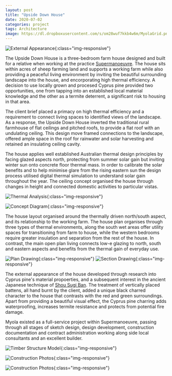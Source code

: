 ```yaml
---
layout: post
title: "Upside Down House"
date: 2020-07-02
categories: project
tags: Architecture
image: https://dl.dropboxusercontent.com/s/om28wuf7kkb4w6m/MyolaGrid.png?dl=0
---
```


![External Appearance](https://dl.dropboxusercontent.com/s/bcalltq7f16ta8j/MyolaFacade_LARGE.png?dl=0){:class="img-responsive"}

The Upside Down House is a three-bedroom farm house designed and built for a relative when working at the practice [Supermanoeuvre](http://www.supermanoeuvre.com/). The house sits within acres of sheep farming land and supports a working farm while also providing a peaceful living environment by inviting the beautiful surrounding landscape into the house, and encorporating high thermal efficiency. A decision to use locally grown and procesed Cyprus pine provided two opportunities, one from tapping into an established local material knowledge and the other as a termite deterrent, a significant risk to housing in that area. 

The client brief placed a primacy on high thermal efficiency and a requirement to connect living spaces to identified views of the landscape. As a response, the Upside Down House inverted the traditional rural farmhouse of flat ceilings and pitched roofs, to provide a flat roof with an undulating ceiling. This design move framed connections to the landscape, offered ample space in the roof for rainwater and solar harvesting and retained an insulating ceiling cavity.

The house applies well established Australian thermal design principles by facing glazed aspects north, protecting from summer solar gain but inviting winter sun onto concrete floor thermal mass. In order to calibrate the solar benefits and to help minimise glare from the rising eastern sun the design process utilised digital thermal simulation to understand solar gain throughout the year. The ceiling concept organised the house through changes in height and connected domestic activities to particular vistas.

![Thermal Analysis](https://dl.dropboxusercontent.com/s/mblrwa7tdmr1030/MyolaSunlightAnalysis_LARGE.png?dl=0){:class="img-responsive"}

![Concept Diagram](https://dl.dropboxusercontent.com/s/8zwaz5z7tyoyxcv/Myolaviewconediagram_LARGE.png?dl=0){:class="img-responsive"}

The house layout organised around the thermally driven north/south aspect, and its relationship to the working farm. The house plan organises through three types of thermal environments, along the south wet areas offer utility spaces for transitioning from farm to house, while the western bedrooms require greater insulation and separation from the rest of the house. In contrast, the main open plan living connects low-e glazing to north, south and eastern aspects and benefits from the thermal gain of everyday use.    

![Plan Drawing](https://dl.dropboxusercontent.com/s/tbk9k6tbwb0xzgh/MyolaPlan_LARGE.png?dl=0){:class="img-responsive"}
![Section Drawing](https://dl.dropboxusercontent.com/s/u6s5m9tdbplpmjb/MyolaSection_LARGE.png?dl=0){:class="img-responsive"}

The external appearance of the house developed through research into Cyprus pine's material propoerties, and a subsequent interest in the ancient Japanese technique of [Shou Sugi Ban](https://www.architecturaldigest.com/story/shou-sugi-ban-black-waterproof-wood-furniture). The treatment of vertically placed battens, all hand burnt by the client, added a unique black charred character to the house that contrasts with the red and green surroundings. Apart from providing a beautiful visual effect, the Cyprus pine charring adds waterproofing, increases termite resistance and protects from potential fire damage.

Myola existed as a full-service project within Supermanoeuvre, passing through all stages of sketch design, design development, construction documentation and contract administration working along side local consultants and an excellent builder.

![Timber Structure Model](https://dl.dropboxusercontent.com/s/h54sswzfl60zatn/MyolaStructure_LARGE.png?dl=0){:class="img-responsive"}

![Construction Photos](https://dl.dropboxusercontent.com/s/qrlupbnznbwzkob/MyolaConstruction_2_850x423.png?dl=0){:class="img-responsive"}

![Construction Photos](https://dl.dropboxusercontent.com/s/w587tvf9747ugyz/MyolaConstruction_850x423.png?dl=0){:class="img-responsive"}

